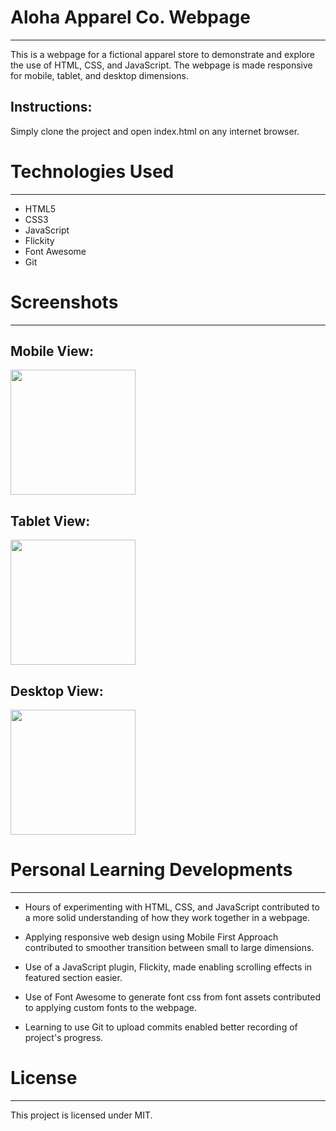 # Aloha Apparel Co. Webpage
---
This is a webpage for a fictional apparel store to demonstrate and explore the use of HTML, CSS, and JavaScript. The webpage is made responsive for mobile, tablet, and desktop dimensions.

## Instructions:

Simply clone the project and open index.html on any internet browser.

# Technologies Used
---

* HTML5
* CSS3
* JavaScript
* Flickity
* Font Awesome
* Git

# Screenshots
---

## Mobile View:

<img width="200px" src="images/mobile-ver.png">

## Tablet View:

<img width="200px" src="images/tablet-ver.png">

## Desktop View:

<img width="200px" src="images/desktop-ver.png">

# Personal Learning Developments
---

* Hours of experimenting with HTML, CSS, and JavaScript contributed to a more solid understanding of how they work together in a webpage.

* Applying responsive web design using Mobile First Approach contributed to smoother transition between small to large dimensions.

* Use of a JavaScript plugin, Flickity, made enabling scrolling effects in featured section easier.

* Use of Font Awesome to generate font css from font assets contributed to applying custom fonts to the webpage.

* Learning to use Git to upload commits enabled better recording of project's progress.


# License
---
This project is licensed under MIT.